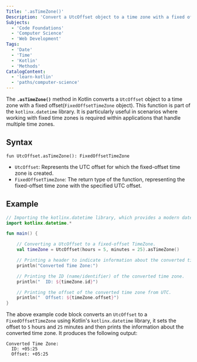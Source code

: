 ```yaml
---
Title: '.asTimeZone()'
Description: 'Convert a UtcOffset object to a time zone with a fixed offset.'
Subjects:
  - 'Code Foundations'
  - 'Computer Science'
  - 'Web Development'
Tags:
  - 'Date'
  - 'Time'
  - 'Kotlin'
  - 'Methods'
CatalogContent:
  - 'learn-kotlin'
  - 'paths/computer-science'
---
```


The **`.asTimeZone()`** method in Kotlin converts a `UtcOffset` object to a time zone with a fixed offset(`FixedOffsetTimeZone` object). This function is part of the `kotlinx.datetime` library. It is particularly useful in scenarios where working with fixed time zones is required within applications that handle multiple time zones.

## Syntax

```psuedo
fun UtcOffset.asTimeZone(): FixedOffsetTimeZone
```

- `UtcOffset`: Represents the UTC offset for which the fixed-offset time zone is created.
- `FixedOffsetTimeZone`: The return type of the function, representing the fixed-offset time zone with the specified UTC offset.

## Example

```kotlin
// Importing the kotlinx.datetime library, which provides a modern date and time API for Kotlin.
import kotlinx.datetime.*

fun main() {

    // Converting a UtcOffset to a fixed-offset TimeZone.
    val timeZone = UtcOffset(hours = 5, minutes = 25).asTimeZone()

    // Printing a header to indicate information about the converted time zone will follow.
    println("Converted Time Zone:")

    // Printing the ID (name/identifier) of the converted time zone.
    println("  ID: ${timeZone.id}")

    // Printing the offset of the converted time zone from UTC.
    println("  Offset: ${timeZone.offset}")
}
```

The above example code block converts an `UtcOffset` to a `FixedOffsetTimeZone` using Kotlin's `kotlinx.datetime` library, it sets the offset to `5` hours and `25` minutes and then prints the information about the converted time zone. It produces the following output:

```shell
Converted Time Zone:
  ID: +05:25
  Offset: +05:25
```
